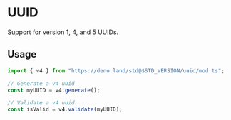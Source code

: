 # UUID

Support for version 1, 4, and 5 UUIDs.

## Usage

```ts
import { v4 } from "https://deno.land/std@$STD_VERSION/uuid/mod.ts";

// Generate a v4 uuid
const myUUID = v4.generate();

// Validate a v4 uuid
const isValid = v4.validate(myUUID);
```
